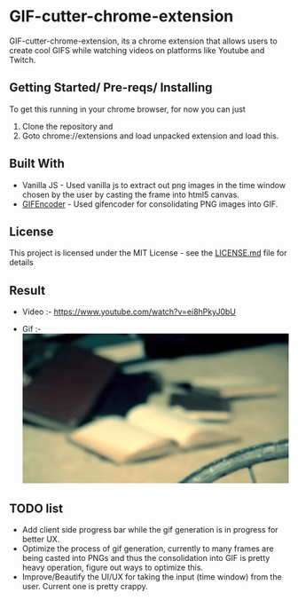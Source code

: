 # GIF-cutter-chrome-extension

GIF-cutter-chrome-extension, its a chrome extension that allows users to create cool GIFS while watching videos on platforms like Youtube and Twitch.

## Getting Started/ Pre-reqs/ Installing

To get this running in your chrome browser, for now you can just
1. Clone the repository and 
2. Goto chrome://extensions and load unpacked extension and load this. 

## Built With
* Vanilla JS - Used vanilla js to extract out png images in the time window chosen by the user by casting the frame into html5 canvas.
* [GIFEncoder](https://github.com/antimatter15/jsgif) - Used gifencoder for consolidating PNG images into GIF.


## License

This project is licensed under the MIT License - see the [LICENSE.md](LICENSE.md) file for details

## Result
* Video :- https://www.youtube.com/watch?v=ei8hPkyJ0bU


* Gif :- ![](examples/crushcrushcrush.gif)

## TODO list

* Add client side progress bar while the gif generation is in progress for better UX.
* Optimize the process of gif generation, currently to many frames are being casted into PNGs and thus the consolidation into GIF is pretty heavy operation, figure out ways to optimize this.
* Improve/Beautify the UI/UX for taking the input (time window) from the user. Current one is pretty crappy.
